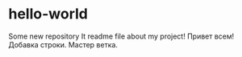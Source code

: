 # hello-world
Some new repository
It readme file about my project!
Привет всем!
Добавка строки.
Мастер ветка.
